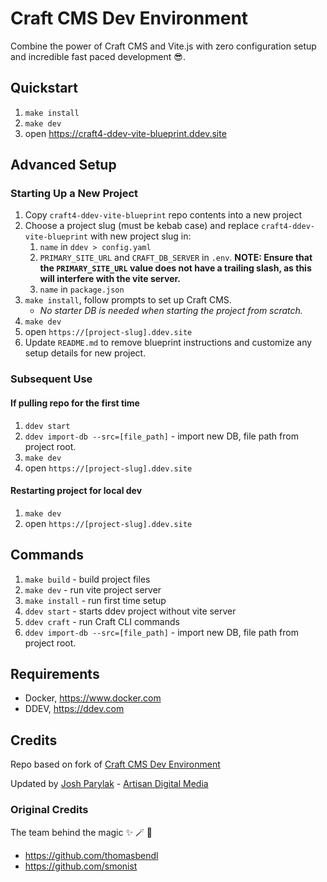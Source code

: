 # Craft CMS Dev Environment

Combine the power of Craft CMS and Vite.js with zero configuration setup and incredible fast paced development 😎.

## Quickstart

1.  ``make install``
2.  ``make dev``
3.  open https://craft4-ddev-vite-blueprint.ddev.site


## Advanced Setup
### Starting Up a New Project
1. Copy `craft4-ddev-vite-blueprint` repo contents into a new project
2. Choose a project slug (must be kebab case) and replace `craft4-ddev-vite-blueprint` with new project slug in:
    1. `name` in `ddev > config.yaml`
    2. `PRIMARY_SITE_URL` and `CRAFT_DB_SERVER` in `.env`. **NOTE: Ensure that the `PRIMARY_SITE_URL` value does not have a trailing slash, as this will interfere with the vite server.**
    3. `name` in `package.json`
3. ``make install``, follow prompts to set up Craft CMS.
    - *No starter DB is needed when starting the project from scratch.*
4. ``make dev``
5. open `https://[project-slug].ddev.site`
6. Update `README.md` to remove blueprint instructions and customize any setup details for new project.

### Subsequent Use

#### If pulling repo for the first time
1. `ddev start`
2. `ddev import-db --src=[file_path]` - import new DB, file path from project root.
3. `make dev`
4. open `https://[project-slug].ddev.site`

#### Restarting project for local dev
1. `make dev`
2. open `https://[project-slug].ddev.site`

## Commands
1. `make build` - build project files
2. `make dev` - run vite project server
3. `make install` - run first time setup
4. `ddev start` - starts ddev project without vite server
5. `ddev craft` - run Craft CLI commands
6. `ddev import-db --src=[file_path]` - import new DB, file path from project root.

## Requirements

-   Docker, https://www.docker.com
-   DDEV, https://ddev.com


## Credits
Repo based on fork of [Craft CMS Dev Environment](https://github.com/thomasbendl/craft4-ddev-vite-blueprint)

Updated by [Josh Parylak](https://github.com/joshparylak) - [Artisan Digital Media](https://github.com/ArtisanDM)

### Original Credits
The team behind the magic ✨ 🪄 🦄

-  https://github.com/thomasbendl
-  https://github.com/smonist